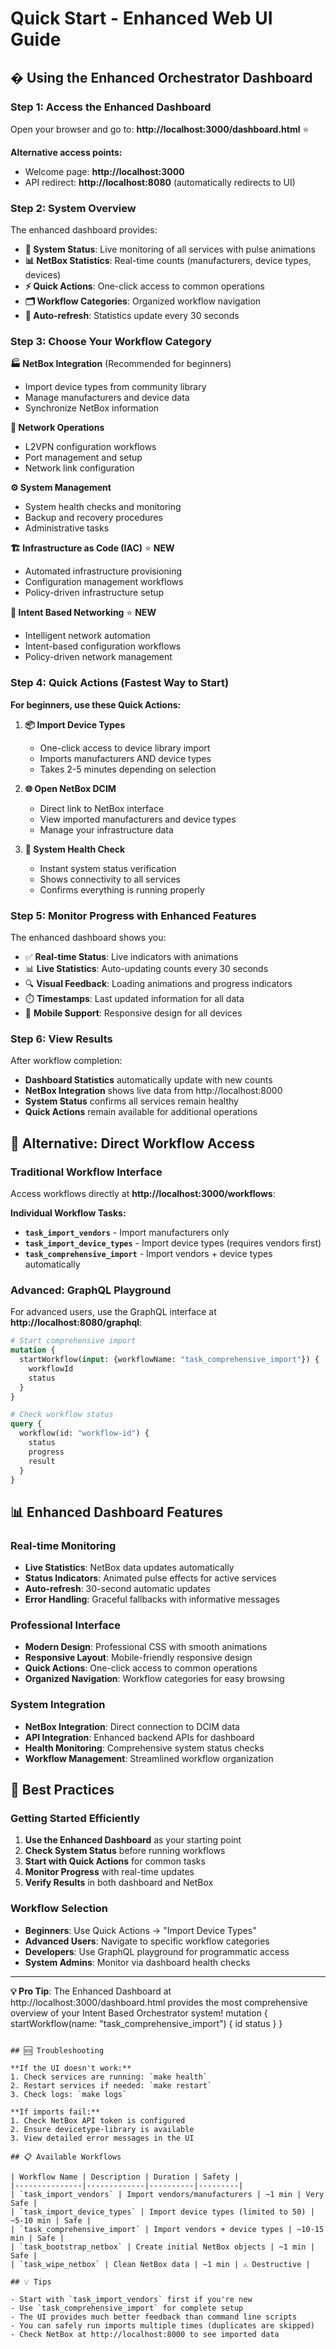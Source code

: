 # Quick Start - Enhanced Web UI Guide

## � Using the Enhanced Orchestrator Dashboard

### Step 1: Access the Enhanced Dashboard
Open your browser and go to: **http://localhost:3000/dashboard.html** ⭐

**Alternative access points:**
- Welcome page: **http://localhost:3000**
- API redirect: **http://localhost:8080** (automatically redirects to UI)

### Step 2: System Overview
The enhanced dashboard provides:
- **🚀 System Status**: Live monitoring of all services with pulse animations
- **📊 NetBox Statistics**: Real-time counts (manufacturers, device types, devices)  
- **⚡ Quick Actions**: One-click access to common operations
- **🗂️ Workflow Categories**: Organized workflow navigation
- **🔄 Auto-refresh**: Statistics update every 30 seconds

### Step 3: Choose Your Workflow Category

**🏭 NetBox Integration** (Recommended for beginners)
- Import device types from community library
- Manage manufacturers and device data
- Synchronize NetBox information

**🔧 Network Operations**  
- L2VPN configuration workflows
- Port management and setup
- Network link configuration

**⚙️ System Management**
- System health checks and monitoring
- Backup and recovery procedures
- Administrative tasks

**🏗️ Infrastructure as Code (IAC)** ⭐ **NEW**
- Automated infrastructure provisioning  
- Configuration management workflows
- Policy-driven infrastructure setup

**🧠 Intent Based Networking** ⭐ **NEW**
- Intelligent network automation
- Intent-based configuration workflows
- Policy-driven network management

### Step 4: Quick Actions (Fastest Way to Start)

**For beginners, use these Quick Actions:**

1. **📦 Import Device Types** 
   - One-click access to device library import
   - Imports manufacturers AND device types
   - Takes 2-5 minutes depending on selection

2. **🌐 Open NetBox DCIM** 
   - Direct link to NetBox interface
   - View imported manufacturers and device types
   - Manage your infrastructure data

3. **💚 System Health Check**
   - Instant system status verification  
   - Shows connectivity to all services
   - Confirms everything is running properly

### Step 5: Monitor Progress with Enhanced Features

The enhanced dashboard shows you:
- ✅ **Real-time Status**: Live indicators with animations
- 📊 **Live Statistics**: Auto-updating counts every 30 seconds
- 🔍 **Visual Feedback**: Loading animations and progress indicators
- ⏱️ **Timestamps**: Last updated information for all data
- 📱 **Mobile Support**: Responsive design for all devices

### Step 6: View Results

After workflow completion:
- **Dashboard Statistics** automatically update with new counts
- **NetBox Integration** shows live data from http://localhost:8000
- **System Status** confirms all services remain healthy
- **Quick Actions** remain available for additional operations

## 🚀 Alternative: Direct Workflow Access

### Traditional Workflow Interface
Access workflows directly at **http://localhost:3000/workflows**:

**Individual Workflow Tasks:**
- **`task_import_vendors`** - Import manufacturers only
- **`task_import_device_types`** - Import device types (requires vendors first)  
- **`task_comprehensive_import`** - Import vendors + device types automatically

### Advanced: GraphQL Playground

For advanced users, use the GraphQL interface at **http://localhost:8080/graphql**:

```graphql
# Start comprehensive import
mutation {
  startWorkflow(input: {workflowName: "task_comprehensive_import"}) {
    workflowId
    status
  }
}

# Check workflow status
query {
  workflow(id: "workflow-id") {
    status
    progress
    result
  }
}
```

## 📊 Enhanced Dashboard Features

### Real-time Monitoring
- **Live Statistics**: NetBox data updates automatically
- **Status Indicators**: Animated pulse effects for active services  
- **Auto-refresh**: 30-second automatic updates
- **Error Handling**: Graceful fallbacks with informative messages

### Professional Interface
- **Modern Design**: Professional CSS with smooth animations
- **Responsive Layout**: Mobile-friendly responsive design
- **Quick Actions**: One-click access to common operations
- **Organized Navigation**: Workflow categories for easy browsing

### System Integration  
- **NetBox Integration**: Direct connection to DCIM data
- **API Integration**: Enhanced backend APIs for dashboard
- **Health Monitoring**: Comprehensive system status checks
- **Workflow Management**: Streamlined workflow organization

## 🎯 Best Practices

### Getting Started Efficiently
1. **Use the Enhanced Dashboard** as your starting point
2. **Check System Status** before running workflows
3. **Start with Quick Actions** for common tasks
4. **Monitor Progress** with real-time updates
5. **Verify Results** in both dashboard and NetBox

### Workflow Selection
- **Beginners**: Use Quick Actions → "Import Device Types"  
- **Advanced Users**: Navigate to specific workflow categories
- **Developers**: Use GraphQL playground for programmatic access
- **System Admins**: Monitor via dashboard health checks

---

**💡 Pro Tip**: The Enhanced Dashboard at http://localhost:3000/dashboard.html provides the most comprehensive overview of your Intent Based Orchestrator system!
mutation {
  startWorkflow(name: "task_comprehensive_import") {
    id
    status
  }
}
```

## 🆘 Troubleshooting

**If the UI doesn't work:**
1. Check services are running: `make health`
2. Restart services if needed: `make restart`
3. Check logs: `make logs`

**If imports fail:**
1. Check NetBox API token is configured
2. Ensure devicetype-library is available
3. View detailed error messages in the UI

## 📋 Available Workflows

| Workflow Name | Description | Duration | Safety |
|---------------|-------------|----------|---------|
| `task_import_vendors` | Import vendors/manufacturers | ~1 min | Very Safe |
| `task_import_device_types` | Import device types (limited to 50) | ~5-10 min | Safe |
| `task_comprehensive_import` | Import vendors + device types | ~10-15 min | Safe |
| `task_bootstrap_netbox` | Create initial NetBox objects | ~1 min | Safe |
| `task_wipe_netbox` | Clean NetBox data | ~1 min | ⚠️ Destructive |

## 💡 Tips

- Start with `task_import_vendors` first if you're new
- Use `task_comprehensive_import` for complete setup
- The UI provides much better feedback than command line scripts
- You can safely run imports multiple times (duplicates are skipped)
- Check NetBox at http://localhost:8000 to see imported data
